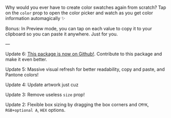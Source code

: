 Why would you ever have to create color swatches again from scratch? Tap on the `color` prop to open the color picker and watch as you get color information automagically ✨

Bonus: In Preview mode, you can tap on each value to copy it to your clipboard so you can paste it anywhere. Just for you.

—

Update 6: [This package is now on Github!](https://github.com/freddieiboynl/Color-Swatch). Contribute to this package and make it even better.

Update 5: Massive visual refresh for better readability, copy and paste, and Pantone colors!

Update 4: Update artwork just cuz

Update 3: Remove useless `size` prop!

Update 2: Flexible box sizing by dragging the box corners and `CMYK`,` RGB+optional A`, `HEX` options.
